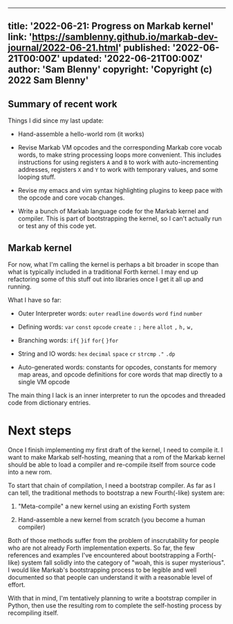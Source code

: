 <!--
Copyright (c) 2022 Sam Blenny
SPDX-License-Identifier: CC-BY-NC-SA-4.0
-->

---
title: '2022-06-21: Progress on Markab kernel'
link: 'https://samblenny.github.io/markab-dev-journal/2022-06-21.html'
published: '2022-06-21T00:00Z'
updated: '2022-06-21T00:00Z'
author: 'Sam Blenny'
copyright: 'Copyright (c) 2022 Sam Blenny'
---

## Summary of recent work

Things I did since my last update:

- Hand-assemble a hello-world rom (it works)

- Revise Markab VM opcodes and the corresponding Markab core vocab words, to
  make string processing loops more convenient. This includes instructions for
  using registers `A` and `B` to work with auto-incrementing addresses,
  registers `X` and `Y` to work with temporary values, and some looping stuff.

- Revise my emacs and vim syntax highlighting plugins to keep pace with the
  opcode and core vocab changes.

- Write a bunch of Markab language code for the Markab kernel and compiler.
  This is part of bootstrapping the kernel, so I can't actually run or test any
  of this code yet.


## Markab kernel

For now, what I'm calling the kernel is perhaps a bit broader in scope than
what is typically included in a traditional Forth kernel. I may end up
refactoring some of this stuff out into libraries once I get it all up and
running.

What I have so far:

- Outer Interpreter words: `outer` `readline` `dowords` `word` `find` `number`

- Defining words: `var` `const` `opcode` `create` `:` `;` `here` `allot` `,`
  `h,` `w,`

- Branching words: `if{` `}if` `for{` `}for`

- String and IO words: `hex` `decimal` `space` `cr` `strcmp` `."` `.dp`

- Auto-generated words: constants for opcodes, constants for memory map areas,
  and opcode definitions for core words that map directly to a single VM opcode

The main thing I lack is an inner interpreter to run the opcodes and threaded
code from dictionary entries.


# Next steps

Once I finish implementing my first draft of the kernel, I need to compile it.
I want to make Markab self-hosting, meaning that a rom of the Markab kernel
should be able to load a compiler and re-compile itself from source code into a
new rom.

To start that chain of compilation, I need a bootstrap compiler. As far as I
can tell, the traditional methods to bootstrap a new Fourth(-like) system are:

1. "Meta-compile" a new kernel using an existing Forth system

2. Hand-assemble a new kernel from scratch (you become a human compiler)

Both of those methods suffer from the problem of inscrutability for people who
are not already Forth implementation experts. So far, the few references and
examples I've encountered about bootstrapping a Forth(-like) system fall
solidly into the category of "woah, this is super mysterious". I would like
Markab's bootstrapping process to be legible and well documented so that people
can understand it with a reasonable level of effort.

With that in mind, I'm tentatively planning to write a bootstrap compiler in
Python, then use the resulting rom to complete the self-hosting process by
recompiling itself.
